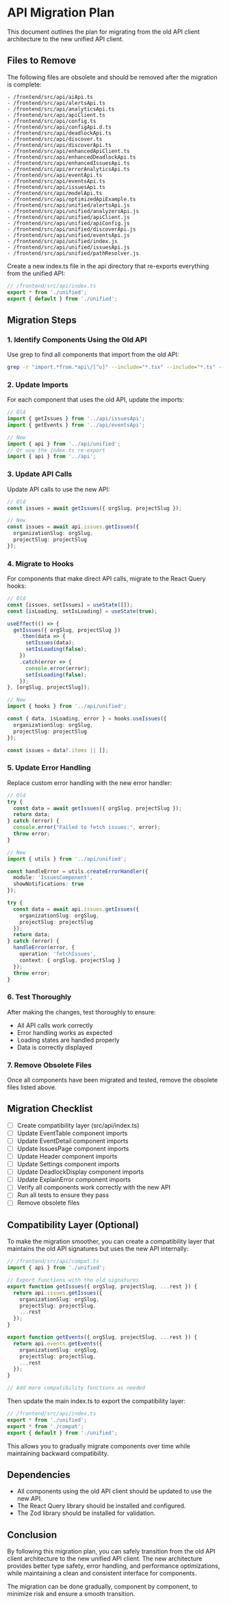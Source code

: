 # API Migration Plan

This document outlines the plan for migrating from the old API client architecture to the new unified API client.

## Files to Remove

The following files are obsolete and should be removed after the migration is complete:

```
- /frontend/src/api/aiApi.ts
- /frontend/src/api/alertsApi.ts
- /frontend/src/api/analyticsApi.ts
- /frontend/src/api/apiClient.ts
- /frontend/src/api/config.ts
- /frontend/src/api/configApi.d.ts
- /frontend/src/api/deadlockApi.ts
- /frontend/src/api/discover.ts
- /frontend/src/api/discoverApi.ts
- /frontend/src/api/enhancedApiClient.ts
- /frontend/src/api/enhancedDeadlockApi.ts
- /frontend/src/api/enhancedIssuesApi.ts
- /frontend/src/api/errorAnalyticsApi.ts
- /frontend/src/api/eventApi.ts
- /frontend/src/api/eventsApi.ts
- /frontend/src/api/issuesApi.ts
- /frontend/src/api/modelApi.ts
- /frontend/src/api/optimizedApiExample.ts
- /frontend/src/api/unified/alertsApi.js
- /frontend/src/api/unified/analyzersApi.js
- /frontend/src/api/unified/apiClient.js
- /frontend/src/api/unified/apiConfig.js
- /frontend/src/api/unified/discoverApi.js
- /frontend/src/api/unified/eventsApi.js
- /frontend/src/api/unified/index.js
- /frontend/src/api/unified/issuesApi.js
- /frontend/src/api/unified/pathResolver.js
```

Create a new index.ts file in the api directory that re-exports everything from the unified API:

```typescript
// /frontend/src/api/index.ts
export * from './unified';
export { default } from './unified';
```

## Migration Steps

### 1. Identify Components Using the Old API

Use grep to find all components that import from the old API:

```bash
grep -r "import.*from.*api\/[^u]" --include="*.tsx" --include="*.ts" --include="*.jsx" --include="*.js" frontend/src/
```

### 2. Update Imports

For each component that uses the old API, update the imports:

```typescript
// Old
import { getIssues } from '../api/issuesApi';
import { getEvents } from '../api/eventsApi';

// New
import { api } from '../api/unified';
// Or use the index.ts re-export
import { api } from '../api';
```

### 3. Update API Calls

Update API calls to use the new API:

```typescript
// Old
const issues = await getIssues({ orgSlug, projectSlug });

// New
const issues = await api.issues.getIssues({
  organizationSlug: orgSlug,
  projectSlug: projectSlug
});
```

### 4. Migrate to Hooks

For components that make direct API calls, migrate to the React Query hooks:

```typescript
// Old
const [issues, setIssues] = useState([]);
const [isLoading, setIsLoading] = useState(true);

useEffect(() => {
  getIssues({ orgSlug, projectSlug })
    .then(data => {
      setIssues(data);
      setIsLoading(false);
    })
    .catch(error => {
      console.error(error);
      setIsLoading(false);
    });
}, [orgSlug, projectSlug]);

// New
import { hooks } from '../api/unified';

const { data, isLoading, error } = hooks.useIssues({
  organizationSlug: orgSlug,
  projectSlug: projectSlug
});

const issues = data?.items || [];
```

### 5. Update Error Handling

Replace custom error handling with the new error handler:

```typescript
// Old
try {
  const data = await getIssues({ orgSlug, projectSlug });
  return data;
} catch (error) {
  console.error("Failed to fetch issues:", error);
  throw error;
}

// New
import { utils } from '../api/unified';

const handleError = utils.createErrorHandler({
  module: 'IssuesComponent',
  showNotifications: true
});

try {
  const data = await api.issues.getIssues({
    organizationSlug: orgSlug,
    projectSlug: projectSlug
  });
  return data;
} catch (error) {
  handleError(error, {
    operation: 'fetchIssues',
    context: { orgSlug, projectSlug }
  });
  throw error;
}
```

### 6. Test Thoroughly

After making the changes, test thoroughly to ensure:

- All API calls work correctly
- Error handling works as expected
- Loading states are handled properly
- Data is correctly displayed

### 7. Remove Obsolete Files

Once all components have been migrated and tested, remove the obsolete files listed above.

## Migration Checklist

- [ ] Create compatibility layer (src/api/index.ts)
- [ ] Update EventTable component imports
- [ ] Update EventDetail component imports
- [ ] Update IssuesPage component imports
- [ ] Update Header component imports
- [ ] Update Settings component imports
- [ ] Update DeadlockDisplay component imports
- [ ] Update ExplainError component imports
- [ ] Verify all components work correctly with the new API
- [ ] Run all tests to ensure they pass
- [ ] Remove obsolete files

## Compatibility Layer (Optional)

To make the migration smoother, you can create a compatibility layer that maintains the old API signatures but uses the new API internally:

```typescript
// /frontend/src/api/compat.ts
import { api } from './unified';

// Export functions with the old signatures
export function getIssues({ orgSlug, projectSlug, ...rest }) {
  return api.issues.getIssues({
    organizationSlug: orgSlug,
    projectSlug: projectSlug,
    ...rest
  });
}

export function getEvents({ orgSlug, projectSlug, ...rest }) {
  return api.events.getEvents({
    organizationSlug: orgSlug,
    projectSlug: projectSlug,
    ...rest
  });
}

// Add more compatibility functions as needed
```

Then update the main index.ts to export the compatibility layer:

```typescript
// /frontend/src/api/index.ts
export * from './unified';
export * from './compat';
export { default } from './unified';
```

This allows you to gradually migrate components over time while maintaining backward compatibility.

## Dependencies

- All components using the old API client should be updated to use the new API.
- The React Query library should be installed and configured.
- The Zod library should be installed for validation.

## Conclusion

By following this migration plan, you can safely transition from the old API client architecture to the new unified API client. The new architecture provides better type safety, error handling, and performance optimizations, while maintaining a clean and consistent interface for components.

The migration can be done gradually, component by component, to minimize risk and ensure a smooth transition.